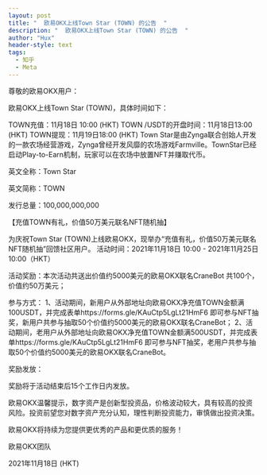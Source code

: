 ```yaml
---
layout: post
title: "  欧易OKX上线Town Star (TOWN) 的公告  "
description: "  欧易OKX上线Town Star (TOWN) 的公告  "
author: "Hux"
header-style: text
tags:
  - 知乎
  - Meta
---
```

尊敬的欧易OKX用户：

欧易OKX上线Town Star (TOWN)，具体时间如下：

TOWN充值：11月18日 10:00 (HKT)
TOWN /USDT的开盘时间：11月18日13:00 (HKT)
TOWN提现：11月19日18:00 (HKT)
Town Star是由Zynga联合创始人开发的一款农场经营游戏，Zynga曾经开发风靡的农场游戏Farmville。TownStar已经启动Play-to-Earn机制，玩家可以在农场中放置NFT并赚取代币。

英文全称：Town Star

英文简称：TOWN

发行总量：100,000,000,000

 

【充值TOWN有礼，价值50万美元联名NFT随机抽】

为庆祝Town Star (TOWN)上线欧易OKX，现举办“充值有礼，价值50万美元联名NFT随机抽”回馈社区用户。
活动时间：2021年11月18日 10:00 - 2021年11月25日 10:00（HKT）

活动奖励：本次活动共送出价值约5000美元的欧易OKX联名CraneBot 共100个，价值约50万美元；

参与方式：
1、活动期间，新用户从外部地址向欧易OKX净充值TOWN金额满100USDT，并完成表单https://forms.gle/KAuCtp5LgLt21HmF6 即可参与NFT抽奖，新用户共参与抽取50个价值约5000美元的欧易OKX联名CraneBot；
2、活动期间，老用户从外部地址向欧易OKX净充值TOWN金额满500USDT，并完成表单https://forms.gle/KAuCtp5LgLt21HmF6 即可参与NFT抽奖，老用户共参与抽取50个价值约5000美元的欧易OKX联名CraneBot。

奖励发放：

奖励将于活动结束后15个工作日内发放。

 

欧易OKX温馨提示，数字资产是创新型投资品，价格波动较大，具有较高的投资风险。投资前望您对数字资产充分认知，理性判断投资能力，审慎做出投资决策。

欧易OKX将持续为您提供更优秀的产品和更优质的服务！

欧易OKX团队

2021年11月18日 (HKT)
